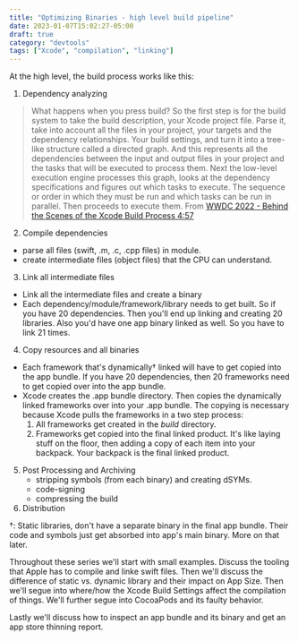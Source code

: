 ```yaml
---
title: "Optimizing Binaries - high level build pipeline"
date: 2023-01-07T15:02:27-05:00
draft: true
category: "devtools"
tags: ["Xcode", "compilation", "linking"]
---
```


At the high level, the build process works like this: 
1. Dependency analyzing
> What happens when you press build? So the first step is for the build system to take the build description, your Xcode project file. Parse it, take into account all the files in your project, your targets and the dependency relationships. Your build settings, and turn it into a tree-like structure called a directed graph. And this represents all the dependencies between the input and output files in your project and the tasks that will be executed to process them. Next the low-level execution engine processes this graph, looks at the dependency specifications and figures out which tasks to execute. The sequence or order in which they must be run and which tasks can be run in parallel. Then proceeds to execute them.
From [WWDC 2022 - Behind the Scenes of the Xcode Build Process 4:57](https://developer.apple.com/videos/play/wwdc2018/415/?time=297)
2. Compile dependencies
- parse all files (swift, .m, .c, .cpp files) in module. 
- create intermediate files (object files) that the CPU can understand. 
3. Link all intermediate files
- Link all the intermediate files and create a binary
- Each dependency/module/framework/library needs to get built. So if you have 20 dependencies. Then you'll end up linking and creating 20 libraries. Also you'd have one app binary linked as well. So you have to link 21 times.
4. Copy resources and all binaries
- Each framework that's dynamically† linked will have to get copied into the app bundle. If you have 20 dependencies, then 20 frameworks need to get copied over into the app bundle. 
- Xcode creates the .app bundle directory. Then copies the dynamically linked frameworks over into your .app bundle. The copying is necessary because Xcode pulls the frameworks in a two step process: 
    1. All frameworks get created in the _build_ directory.
    2. Frameworks get copied into the final linked product.
It's like laying stuff on the floor, then adding a copy of each item into your backpack. Your backpack is the final linked product. 
5. Post Processing and Archiving 
    - stripping symbols (from each binary) and creating dSYMs.
    - code-signing
    - compressing the build
6. Distribution

†: Static libraries, don't have a separate binary in the final app bundle. Their code and symbols just get absorbed into app's main binary. More on that later. 

Throughout these series we'll start with small examples. Discuss the tooling that Apple has to compile and linke swift files. Then we'll discuss the difference of static vs. dynamic library and their impact on App Size. 
Then we'll segue into where/how the Xcode Build Settings affect the compilation of things. We'll further segue into CocoaPods and its faulty behavior. 

Lastly we'll discuss how to inspect an app bundle and its binary and get an app store thinning report. 